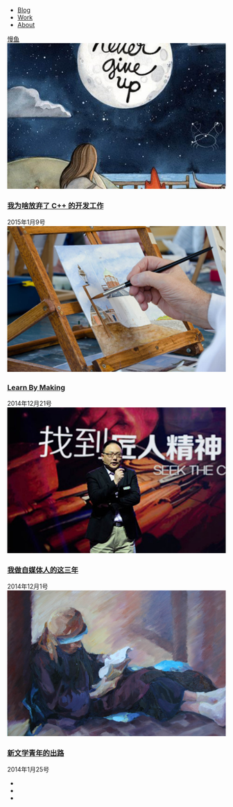 <!DOCTYPE html>
<html lang="en">
<head>
  <meta charset="UTF-8">
  <title>慢鱼的blog</title>
  <link rel="stylesheet" type="text/css" href="main.css">
  <link rel="stylesheet" type="text/css" href="css/font-awesome.min.css">
</head>
<body class="welcome">
  <div class="header">
    <div class="container clearfix">
      <ul class="nav">
        <li class="current"><a href="index.html">Blog</a></li>
        <li><a href="">Work</a></li>
        <li><a href="about.html">About</a></li>
      </ul>
    </div>
    <a class="logo" href="index.html">慢鱼</a>
  </div>
  <div class="banner-page clearfix" style="background-image: url(images/post-banner/cpp.jpg)">
  </div>
  <div class="post-list-wrapper">
    <div class="container clearfix">
        <div class="post">
          <a href="cpp.html" class="thumbnail-image">
          <img src="images/post-banner/cpp.jpg" alt="" class="thumbnail">
          </a>
          <div class="post-info">
            <h3> <a href="cpp.html">我为啥放弃了 C++ 的开发工作</a> </h3>
          </div>
          <div class="date"> 2015年1月9号</div>
        </div>
        <div class="post">
          <a href="learn-by-making.html" class="thumbnail-image">
            <img src="images/post-banner/learn-by-making.jpg" alt="" class="thumbnail">
          </a>
          <div class="post-info">
            <h3>
            <a href="post1.html">Learn By Making</a>
            </h3>
          </div>
          <div class="date">
            2014年12月21号
          </div>
        </div>
        <div class="post">
          <a href="self-media.html" class="thumbnail-image">
            <img src="images/post-banner/self-media.jpg" alt="" class="thumbnail">
          </a>
          <div class="post-info">
            <h3>
            <a href="self-media.html">我做自媒体人的这三年</a>
            </h3>
          </div>
          <div class="date">
            2014年12月1号
          </div>
        </div>
        <div class="post">
          <a href="new-way-out.html" class="thumbnail-image">
            <img src="images/post-banner/new-way-out.jpg" alt="" class="thumbnail">
          </a>
          <div class="post-info">
            <h3>
            <a href="new-way-out.html">新文学青年的出路</a>
            </h3>
          </div>
          <div class="date">
            2014年1月25号
          </div>
        </div>
        <div class="post"></div>
        <div class="post"></div>
    </div>
  </div>
  <div class="footer">
    <div class="container clearfix">
      <ul class="icon-wrapper">
        <li class="icon github"><a href="http://github.com/happypeter"> <i class="fa fa-github-alt"></i> </a></li>
        <li class="icon email"><a href="mailto:happypeter1983@gmail.com"><i class="fa fa-envelope-o"></i></a></li>
        <li class="icon weibo"><a href="http://weibo.com/happycasts"><i class="fa fa-weibo"></i></a></li>
      </ul>
    </div>
  </div>
</body>
</html>